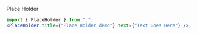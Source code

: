 Place Holder

```jsx
import { PlaceHolder } from ".";
<PlaceHolder title={"Place Holder demo"} text={"Text Goes Here"} />;
```
